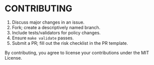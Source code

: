 # CONTRIBUTING

1. Discuss major changes in an issue.
2. Fork; create a descriptively named branch.
3. Include tests/validators for policy changes.
4. Ensure `make validate` passes.
5. Submit a PR; fill out the risk checklist in the PR template.

By contributing, you agree to license your contributions under the MIT License.
